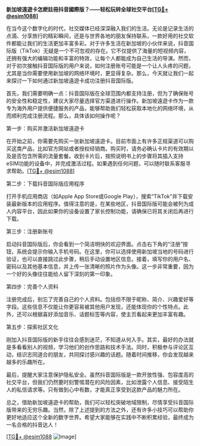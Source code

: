 **新加坡遠遊卡怎麽註冊抖音國際版？——轻松玩转全球社交平台[[TG💪+ @esim1088](https://t.me/s/esim1088)]**

在当今这个数字化的时代，社交媒体已经深深融入我们的生活。无论是记录生活的点滴、分享旅行的精彩瞬间，还是与世界各地的朋友保持联系，一款好用的社交软件都能让我们的生活更加丰富多彩。对于许多生活在新加坡的小伙伴来说，抖音国际版（TikTok）无疑是一个不可忽视的存在。它不仅提供了海量的短视频内容，还拥有强大的编辑功能和丰富的特效，让每个人都能成为自己生活的导演。然而，对于初次接触抖音国际版的用户来说，如何注册账号可能是一个让人头疼的问题，尤其是当你需要使用新加坡的网络环境时，更显得复杂。那么，今天就让我们一起来探讨一下如何通过新加坡遠遊卡成功注册抖音国际版。

首先，我们需要明确一点：抖音国际版在全球范围内都支持注册，但为了确保账号的安全性和稳定性，建议大家尽量选择官方渠道进行操作。新加坡遠遊卡作为一款专为海外用户提供便捷服务的产品，能够帮助我们轻松获取本地化的网络环境，从而顺利完成注册流程。那么，具体该如何操作呢？

第一步：购买并激活新加坡遠遊卡

在开始之前，你需要先购买一张新加坡遠遊卡。目前市面上有许多正规渠道可以购买这类产品，比如官方网站或者授权经销商。购买时，请务必确认卡片的有效期以及是否包含所需的流量套餐。收到卡片后，按照说明书上的步骤将其插入支持eSIM功能的设备中，并完成激活过程。如果遇到任何问题，可以随时联系客服寻求帮助。[[TG💪+ @esim1088](https://t.me/s/esim1088)]

第二步：下载抖音国际版应用程序

打开手机应用商店（如Apple App Store或Google Play），搜索“TikTok”并下载安装最新版本的应用程序。值得注意的是，在某些地区，抖音国际版可能会被列为成人内容平台，因此如果你的设备设置了家长控制功能，请确保已将其关闭后再进行下载。

第三步：注册新账号

启动抖音国际版后，你会看到一个简洁明快的欢迎界面。点击右下角的“注册”按钮，系统会提示你输入手机号码。在这里，你可以选择使用新加坡当地的号码进行验证，也可以直接跳过此步骤，稍后手动设置地区信息。接着，填写你的用户名、密码以及其他基本信息，并上传一张清晰的照片作为头像。这一步非常重要，因为一个好的头像往往能给人留下深刻的第一印象。

第四步：完善个人资料

注册完成后，别忘了完善自己的个人资料。包括但不限于昵称、简介、兴趣爱好等字段。这些信息不仅能让你更容易被其他用户发现，还能体现你的个性特点。此外，还可以根据喜好添加音乐、话题标签等内容，使主页看起来更加丰富有趣。

第五步：探索社区文化

刚加入抖音国际版的新手往往会感到迷茫，不知道从何入手。其实，最好的办法就是多看看别人的视频，学习他们的创作思路和技术手法。同时，积极参与评论区互动，结识志同道合的朋友，共同探讨感兴趣的话题。随着时间推移，你会发现越来越多的乐趣所在。

最后，提醒大家注意保护隐私安全。虽然抖音国际版是一款开放性强、包容度高的社交平台，但我们仍然要时刻警惕潜在的风险因素，比如泄露个人信息、接受陌生人的私信请求等。只有做到心中有数，才能真正享受到这款产品的魅力所在。

总之，借助新加坡遠遊卡的帮助，我们可以轻松突破地域限制，尽情享受抖音国际版带来的无穷乐趣。当然，除了上述提到的方法之外，还有许多小技巧可以帮助你更好地适应这个全新的数字世界。希望大家能够在实践中不断积累经验，最终成为一名合格的抖音达人！

[[TG💪+ @esim1088](https://t.me/s/esim1088) ![Image](https://i.postimg.cc/4NQfJmqS/Snipaste-2025-05-13-00-14-12.png)]